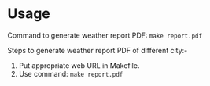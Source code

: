 # Usage

Command to generate weather report PDF: `make report.pdf`

Steps to generate weather report PDF of different city:-
1. Put appropriate web URL in Makefile.
2. Use command: `make report.pdf`
